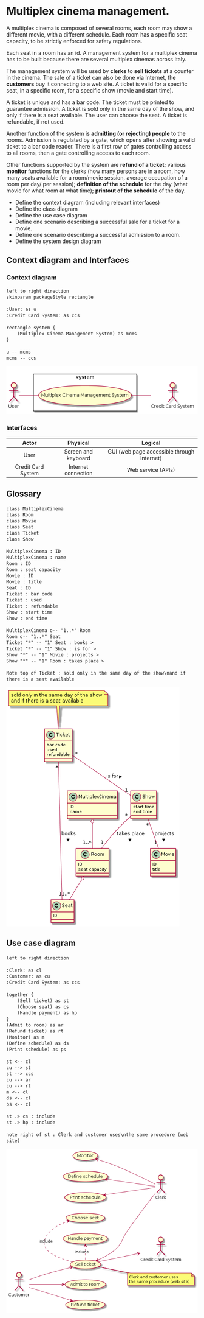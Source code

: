# Multiplex cinema management.

A multiplex cinema is composed of several rooms, each room may show a different movie, with a different schedule. Each room has a specific seat capacity, to be strictly enforced for safety regulations.

Each seat in a room has an id. A management system for a multiplex cinema has to be built because there are several multiplex cinemas across Italy.

The management system will be used by **clerks** to **sell tickets** at a counter in the cinema. The sale of a ticket can also be done via Internet, the **customers** buy it connecting to a web site. A ticket is valid for a specific seat, in a specific room, for a specific show (movie and start time).

A ticket is unique and has a bar code. The ticket must be printed to guarantee admission. A ticket is sold only in the same day of the show, and only if there is a seat available. The user can choose the seat. A ticket is refundable, if not used.

Another function of the system is **admitting (or rejecting) people** to the rooms. Admission is regulated by a gate, which opens after showing a valid ticket to a bar code reader. There is a first row of gates controlling access to all rooms, then a gate controlling access to each room.

Other functions supported by the system are **refund of a ticket**; various **monitor** functions for the clerks (how many persons are in a room, how many seats available for a room/movie session, average occupation of a room per day/ per session); **definition of the schedule** for the day (what movie for what room at what time); **printout of the schedule** of the day.

- Define the context diagram (including relevant interfaces)
- Define the class diagram
- Define the use case diagram
- Define one scenario describing a successful sale for a ticket for a movie. 
- Define one scenario describing a successful admission to a room. 
- Define the system design diagram


## Context diagram and Interfaces

### Context diagram
```plantuml
left to right direction
skinparam packageStyle rectangle

:User: as u
:Credit Card System: as ccs

rectangle system {
	(Multiplex Cinema Management System) as mcms
}

u -- mcms
mcms -- ccs
```
![context diagram](pictures/context_diagram.png)

### Interfaces
| Actor              | Physical            | Logical 									|
|:------------------:|:-------------------:|:------------------------------------------:|
| User               | Screen and keyboard | GUI (web page accessible through Internet) |
| Credit Card System | Internet connection | Web service (APIs) 						|


## Glossary
```plantuml
class MultiplexCinema
class Room
class Movie
class Seat
class Ticket
class Show

MultiplexCinema : ID
MultiplexCinema : name
Room : ID
Room : seat capacity
Movie : ID
Movie : title
Seat : ID
Ticket : bar code
Ticket : used
Ticket : refundable
Show : start time
Show : end time

MultiplexCinema o-- "1..*" Room
Room o-- "1..*" Seat
Ticket "*" -- "1" Seat : books >
Ticket "*" -- "1" Show : is for >
Show "*" -- "1" Movie : projects >
Show "*" -- "1" Room : takes place >

Note top of Ticket : sold only in the same day of the show\nand if there is a seat available
```
![glossary](pictures/glossary.png)


## Use case diagram
```plantuml
left to right direction

:Clerk: as cl
:Customer: as cu
:Credit Card System: as ccs

together {
	(Sell ticket) as st
	(Choose seat) as cs
	(Handle payment) as hp
}
(Admit to room) as ar
(Refund ticket) as rt
(Monitor) as m
(Define schedule) as ds
(Print schedule) as ps

st <-- cl
cu --> st
st --> ccs
cu --> ar
cu --> rt
m <-- cl
ds <-- cl
ps <-- cl

st .> cs : include
st .> hp : include

note right of st : Clerk and customer uses\nthe same procedure (web site)
```
![use case diagram](pictures/use_case_diagram.png)